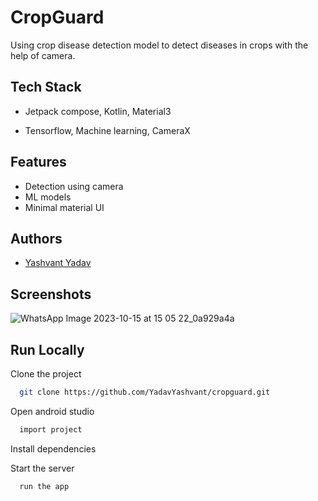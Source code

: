 
# CropGuard

Using crop disease detection model to detect diseases in crops with the help of camera.
## Tech Stack

- Jetpack compose, Kotlin, Material3

- Tensorflow, Machine learning, CameraX


## Features

- Detection using camera
- ML models
- Minimal material UI

## Authors
- [Yashvant Yadav](https://www.github.com/YadavYashvant)

## Screenshots

![WhatsApp Image 2023-10-15 at 15 05 22_0a929a4a](https://github.com/YadavYashvant/Leafguard/assets/113130559/e0575010-e2ed-4c56-a760-044aca76381f)
## Run Locally

Clone the project

```bash
  git clone https://github.com/YadavYashvant/cropguard.git
```

Open android studio

```bash
  import project
```

Install dependencies


Start the server

```bash
  run the app
```

